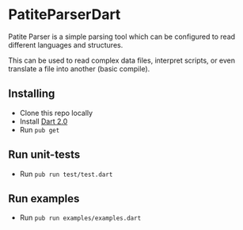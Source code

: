 # PatiteParserDart

Patite Parser is a simple parsing tool which can be
configured to read different languages and structures.

This can be used to read complex data files, interpret scripts,
or even translate a file into another (basic compile).

## Installing

- Clone this repo locally
- Install [Dart 2.0](https://webdev.dartlang.org/)
- Run `pub get`

## Run unit-tests

- Run `pub run test/test.dart`

## Run examples

- Run `pub run examples/examples.dart`

